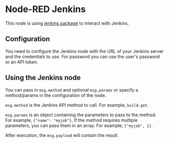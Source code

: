 # Node-RED Jenkins


This node is using [jenkins package](https://www.npmjs.com/package/jenkins) to interact with Jenkins.


## Configuration

You need to configure the Jenkins node with the URL of your Jenkins server and the credentials to use. For password you can use the user's password or an API token.


## Using the Jenkins node

You can pass in `msg.method` and optional `msg.params` or specify a method/params in the configuration of the node.

`msg.method` is the Jenkins API method to call. For example, `build.get`.

`msg.params` is an object containing the parameters to pass to the method. For example, `{"name": "myjob"}`. If the method requires multiple parameters, you can pass them in an array. For example, `["myjob", 1]`.

After execution, the `msg.payload` will contain the result.
